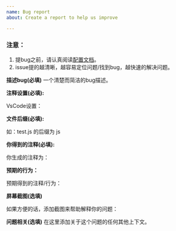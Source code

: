 ```yaml
---
name: Bug report
about: Create a report to help us improve

---
```


### 注意： 

1. 提bug之前，请认真阅读[配置文档](https://github.com/OBKoro1/koro1FileHeader/wiki/%E9%85%8D%E7%BD%AE)。
2. issue提的越清晰，越容易定位问题/找到bug，越快速的解决问题。 

**描述bug(必填)**
一个清楚而简洁的bug描述。

**注释设置(必填):**

VsCode设置：

**文件后缀(必填):**

如：test.js 的后缀为 js

**你得到的注释(必填):**

你生成的注释为：

**预期的行为：**

预期得到的注释/行为：

**屏幕截图(选填)**

如果方便的话，添加截图来帮助解释你的问题：

**问题相关(选填)**
在这里添加关于这个问题的任何其他上下文。

